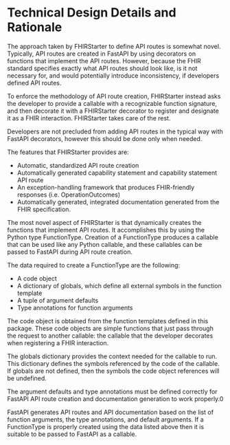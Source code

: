 # Technical Design Details and Rationale

The approach taken by FHIRStarter to define API routes is somewhat novel. Typically, API routes are
created in FastAPI by using decorators on functions that implement the API routes. However, because
the FHIR standard specifies exactly what API routes should look like, is it not necessary for, and
would potentially introduce inconsistency, if developers defined API routes.

To enforce the methodology of API route creation, FHIRStarter instead asks the developer to provide
a callable with a recognizable function signature, and then decorate it with a FHIRStarter decorator
to register and designate it as a FHIR interaction. FHIRStarter takes care of the rest.

Developers are not precluded from adding API routes in the typical way with FastAPI decorators,
however this should be done only when needed.

The features that FHIRStarter provides are:

* Automatic, standardized API route creation
* Automatically generated capability statement and capability statement API route
* An exception-handling framework that produces FHIR-friendly responses (i.e. OperationOutcomes)
* Automatically generated, integrated documentation generated from the FHIR specification.

The most novel aspect of FHIRStarter is that dynamically creates the functions that implement API
routes. It accomplishes this by using the Python type FunctionType. Creation of a FunctionType
produces a callable that can be used like any Python callable, and these callables can be passed to
FastAPI during API route creation.

The data required to create a FunctionType are the following:

* A code object
* A dictionary of globals, which define all external symbols in the function template
* A tuple of argument defaults
* Type annotations for function arguments

The code object is obtained from the function templates defined in this package. These code objects
are simple functions that just pass through the request to another callable: the callable that the
developer decorates when registering a FHIR interaction.

The globals dictionary provides the context needed for the callable to run. This dictionary defines
the symbols referenced by the code of the callable. If globals are not defined, then the symbols the
code object references will be undefined.

The argument defaults and type annotations must be defined correctly for FastAPI API route creation
and documentation generation to work properly.0

FastAPI generates API routes and API documentation based on the list of function arguments, the type
annotations, and default arguments. If a FunctionType is properly created using the data listed
above then it is suitable to be passed to FastAPI as a callable.
